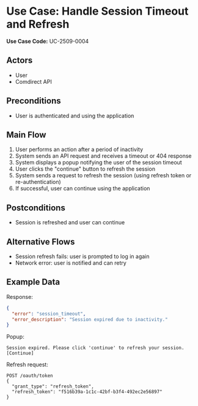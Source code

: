 # Use Case: Handle Session Timeout and Refresh

**Use Case Code:** UC-2509-0004

## Actors

- User
- Comdirect API

## Preconditions

- User is authenticated and using the application

## Main Flow

1. User performs an action after a period of inactivity
2. System sends an API request and receives a timeout or 404 response
3. System displays a popup notifying the user of the session timeout
4. User clicks the "continue" button to refresh the session
5. System sends a request to refresh the session (using refresh token or re-authentication)
6. If successful, user can continue using the application

## Postconditions

- Session is refreshed and user can continue

## Alternative Flows

- Session refresh fails: user is prompted to log in again
- Network error: user is notified and can retry

## Example Data

Response:

```json
{
  "error": "session_timeout",
  "error_description": "Session expired due to inactivity."
}
```

Popup:

```text
Session expired. Please click 'continue' to refresh your session.
[Continue]
```

Refresh request:

```http
POST /oauth/token
{
  "grant_type": "refresh_token",
  "refresh_token": "f516b39a-1c1c-42bf-b3f4-492ec2e56897"
}
```
